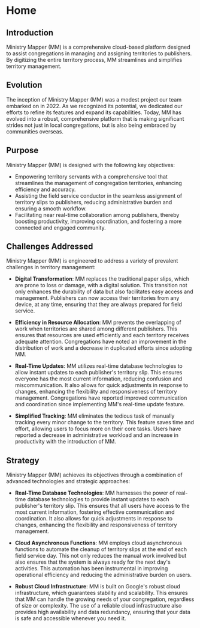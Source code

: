 # Home

## Introduction

Ministry Mapper (MM) is a comprehensive cloud-based platform designed to assist congregations in managing and assigning territories to publishers. By digitizing the entire territory process, MM streamlines and simplifies territory management.

## Evolution

The inception of Ministry Mapper (MM) was a modest project our team embarked on in 2022. As we recognized its potential, we dedicated our efforts to refine its features and expand its capabilities. Today, MM has evolved into a robust, comprehensive platform that is making significant strides not just in local congregations, but is also being embraced by communities overseas.

## Purpose

Ministry Mapper (MM) is designed with the following key objectives:

- Empowering territory servants with a comprehensive tool that streamlines the management of congregation territories, enhancing efficiency and accuracy.
- Assisting the field service conductor in the seamless assignment of territory slips to publishers, reducing administrative burden and ensuring a smooth workflow.
- Facilitating near real-time collaboration among publishers, thereby boosting productivity, improving coordination, and fostering a more connected and engaged community.

## Challenges Addressed

Ministry Mapper (MM) is engineered to address a variety of prevalent challenges in territory management:

- **Digital Transformation**: MM replaces the traditional paper slips, which are prone to loss or damage, with a digital solution. This transition not only enhances the durability of data but also facilitates easy access and management. Publishers can now access their territories from any device, at any time, ensuring that they are always prepared for field service.

- **Efficiency in Resource Allocation**: MM prevents the overlapping of work when territories are shared among different publishers. This ensures that resources are used efficiently and each territory receives adequate attention. Congregations have noted an improvement in the distribution of work and a decrease in duplicated efforts since adopting MM.

- **Real-Time Updates**: MM utilizes real-time database technologies to allow instant updates to each publisher's territory slip. This ensures everyone has the most current information, reducing confusion and miscommunication. It also allows for quick adjustments in response to changes, enhancing the flexibility and responsiveness of territory management. Congregations have reported improved communication and coordination since implementing MM's real-time update feature.

- **Simplified Tracking**: MM eliminates the tedious task of manually tracking every minor change to the territory. This feature saves time and effort, allowing users to focus more on their core tasks. Users have reported a decrease in administrative workload and an increase in productivity with the introduction of MM.

## Strategy

Ministry Mapper (MM) achieves its objectives through a combination of advanced technologies and strategic approaches:

- **Real-Time Database Technologies**: MM harnesses the power of real-time database technologies to provide instant updates to each publisher's territory slip. This ensures that all users have access to the most current information, fostering effective communication and coordination. It also allows for quick adjustments in response to changes, enhancing the flexibility and responsiveness of territory management.

- **Cloud Asynchronous Functions**: MM employs cloud asynchronous functions to automate the cleanup of territory slips at the end of each field service day. This not only reduces the manual work involved but also ensures that the system is always ready for the next day's activities. This automation has been instrumental in improving operational efficiency and reducing the administrative burden on users.

- **Robust Cloud Infrastructure**: MM is built on Google's robust cloud infrastructure, which guarantees stability and scalability. This ensures that MM can handle the growing needs of your congregation, regardless of size or complexity. The use of a reliable cloud infrastructure also provides high availability and data redundancy, ensuring that your data is safe and accessible whenever you need it.